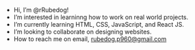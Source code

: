- Hi, I’m @rRubedog!
- I’m interested in learninng how to work on real world projects.
- I’m currently learning HTML, CSS, JavaScript, and React JS.
- I’m looking to collaborate on designing websites.
- How to reach me on email, rubedog.p960@gmail.com

<!---
rRubedog/rRubedog is a ✨ special ✨ repository because its `README.md` (this file) appears on your GitHub profile.
You can click the Preview link to take a look at your changes.
--->
